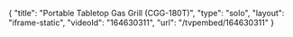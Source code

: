 {
    "title": "Portable Tabletop Gas Grill (CGG-180T)",
    "type": "solo",
    "layout": "iframe-static",
    "videoId": "164630311",
    "url": "\/tvpembed\/164630311"
}